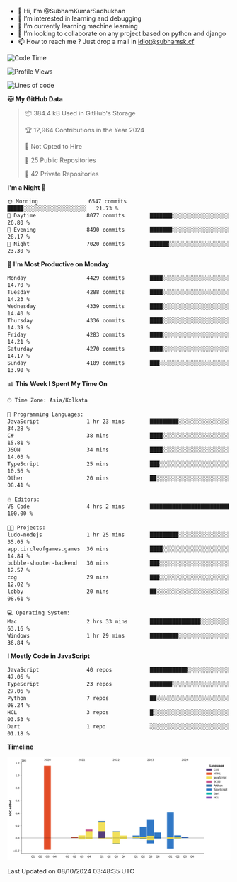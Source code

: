 - 👋 Hi, I’m @SubhamKumarSadhukhan
- 👀 I’m interested in learning and debugging
- 🌱 I’m currently learning machine learning
- 💞️ I’m looking to collaborate on any project based on python and django
- 📫 How to reach me ?
      Just drop a mail in idiot@subhamsk.cf

<!---
SubhamKumarSadhukhan/SubhamKumarSadhukhan is a ✨ special ✨ repository because its `README.md` (this file) appears on your GitHub profile.
You can click the Preview link to take a look at your changes.
--->


<!--START_SECTION:waka-->
![Code Time](http://img.shields.io/badge/Code%20Time-2%2C554%20hrs-blue)

![Profile Views](http://img.shields.io/badge/Profile%20Views-3-blue)

![Lines of code](https://img.shields.io/badge/From%20Hello%20World%20I%27ve%20Written-2.8%20million%20lines%20of%20code-blue)

**🐱 My GitHub Data** 

> 📦 384.4 kB Used in GitHub's Storage 
 > 
> 🏆 12,964 Contributions in the Year 2024
 > 
> 🚫 Not Opted to Hire
 > 
> 📜 25 Public Repositories 
 > 
> 🔑 42 Private Repositories 
 > 
**I'm a Night 🦉** 

```text
🌞 Morning                6547 commits        █████░░░░░░░░░░░░░░░░░░░░   21.73 % 
🌆 Daytime                8077 commits        ███████░░░░░░░░░░░░░░░░░░   26.80 % 
🌃 Evening                8490 commits        ███████░░░░░░░░░░░░░░░░░░   28.17 % 
🌙 Night                  7020 commits        ██████░░░░░░░░░░░░░░░░░░░   23.30 % 
```
📅 **I'm Most Productive on Monday** 

```text
Monday                   4429 commits        ████░░░░░░░░░░░░░░░░░░░░░   14.70 % 
Tuesday                  4288 commits        ████░░░░░░░░░░░░░░░░░░░░░   14.23 % 
Wednesday                4339 commits        ████░░░░░░░░░░░░░░░░░░░░░   14.40 % 
Thursday                 4336 commits        ████░░░░░░░░░░░░░░░░░░░░░   14.39 % 
Friday                   4283 commits        ████░░░░░░░░░░░░░░░░░░░░░   14.21 % 
Saturday                 4270 commits        ████░░░░░░░░░░░░░░░░░░░░░   14.17 % 
Sunday                   4189 commits        ███░░░░░░░░░░░░░░░░░░░░░░   13.90 % 
```


📊 **This Week I Spent My Time On** 

```text
🕑︎ Time Zone: Asia/Kolkata

💬 Programming Languages: 
JavaScript               1 hr 23 mins        █████████░░░░░░░░░░░░░░░░   34.28 % 
C#                       38 mins             ████░░░░░░░░░░░░░░░░░░░░░   15.81 % 
JSON                     34 mins             ████░░░░░░░░░░░░░░░░░░░░░   14.03 % 
TypeScript               25 mins             ███░░░░░░░░░░░░░░░░░░░░░░   10.56 % 
Other                    20 mins             ██░░░░░░░░░░░░░░░░░░░░░░░   08.41 % 

🔥 Editors: 
VS Code                  4 hrs 2 mins        █████████████████████████   100.00 % 

🐱‍💻 Projects: 
ludo-nodejs              1 hr 25 mins        █████████░░░░░░░░░░░░░░░░   35.05 % 
app.circleofgames.games  36 mins             ████░░░░░░░░░░░░░░░░░░░░░   14.84 % 
bubble-shooter-backend   30 mins             ███░░░░░░░░░░░░░░░░░░░░░░   12.57 % 
cog                      29 mins             ███░░░░░░░░░░░░░░░░░░░░░░   12.02 % 
lobby                    20 mins             ██░░░░░░░░░░░░░░░░░░░░░░░   08.61 % 

💻 Operating System: 
Mac                      2 hrs 33 mins       ████████████████░░░░░░░░░   63.16 % 
Windows                  1 hr 29 mins        █████████░░░░░░░░░░░░░░░░   36.84 % 
```

**I Mostly Code in JavaScript** 

```text
JavaScript               40 repos            ████████████░░░░░░░░░░░░░   47.06 % 
TypeScript               23 repos            ███████░░░░░░░░░░░░░░░░░░   27.06 % 
Python                   7 repos             ██░░░░░░░░░░░░░░░░░░░░░░░   08.24 % 
HCL                      3 repos             █░░░░░░░░░░░░░░░░░░░░░░░░   03.53 % 
Dart                     1 repo              ░░░░░░░░░░░░░░░░░░░░░░░░░   01.18 % 
```



**Timeline**

![Lines of Code chart](https://raw.githubusercontent.com/SubhamKumarSadhukhan/SubhamKumarSadhukhan/main/assets/bar_graph.png)


 Last Updated on 08/10/2024 03:48:35 UTC
<!--END_SECTION:waka-->
